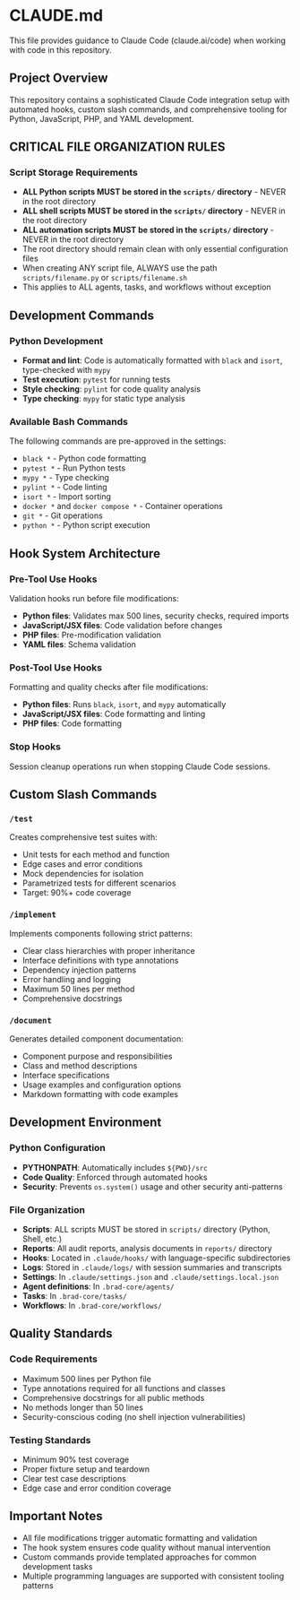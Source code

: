 # CLAUDE.md

This file provides guidance to Claude Code (claude.ai/code) when working with code in this repository.

## Project Overview

This repository contains a sophisticated Claude Code integration setup with automated hooks, custom slash commands, and comprehensive tooling for Python, JavaScript, PHP, and YAML development.

## CRITICAL FILE ORGANIZATION RULES

### Script Storage Requirements
- **ALL Python scripts MUST be stored in the `scripts/` directory** - NEVER in the root directory
- **ALL shell scripts MUST be stored in the `scripts/` directory** - NEVER in the root directory  
- **ALL automation scripts MUST be stored in the `scripts/` directory** - NEVER in the root directory
- The root directory should remain clean with only essential configuration files
- When creating ANY script file, ALWAYS use the path `scripts/filename.py` or `scripts/filename.sh`
- This applies to ALL agents, tasks, and workflows without exception

## Development Commands

### Python Development
- **Format and lint**: Code is automatically formatted with `black` and `isort`, type-checked with `mypy`
- **Test execution**: `pytest` for running tests
- **Style checking**: `pylint` for code quality analysis
- **Type checking**: `mypy` for static type analysis

### Available Bash Commands
The following commands are pre-approved in the settings:
- `black *` - Python code formatting
- `pytest *` - Run Python tests
- `mypy *` - Type checking
- `pylint *` - Code linting
- `isort *` - Import sorting
- `docker *` and `docker compose *` - Container operations
- `git *` - Git operations
- `python *` - Python script execution

## Hook System Architecture

### Pre-Tool Use Hooks
Validation hooks run before file modifications:
- **Python files**: Validates max 500 lines, security checks, required imports
- **JavaScript/JSX files**: Code validation before changes
- **PHP files**: Pre-modification validation
- **YAML files**: Schema validation

### Post-Tool Use Hooks
Formatting and quality checks after file modifications:
- **Python files**: Runs `black`, `isort`, and `mypy` automatically
- **JavaScript/JSX files**: Code formatting and linting
- **PHP files**: Code formatting

### Stop Hooks
Session cleanup operations run when stopping Claude Code sessions.

## Custom Slash Commands

### `/test`
Creates comprehensive test suites with:
- Unit tests for each method and function
- Edge cases and error conditions
- Mock dependencies for isolation
- Parametrized tests for different scenarios
- Target: 90%+ code coverage

### `/implement`
Implements components following strict patterns:
- Clear class hierarchies with proper inheritance
- Interface definitions with type annotations
- Dependency injection patterns
- Error handling and logging
- Maximum 50 lines per method
- Comprehensive docstrings

### `/document`
Generates detailed component documentation:
- Component purpose and responsibilities
- Class and method descriptions
- Interface specifications
- Usage examples and configuration options
- Markdown formatting with code examples

## Development Environment

### Python Configuration
- **PYTHONPATH**: Automatically includes `${PWD}/src`
- **Code Quality**: Enforced through automated hooks
- **Security**: Prevents `os.system()` usage and other security anti-patterns

### File Organization
- **Scripts**: ALL scripts MUST be stored in `scripts/` directory (Python, Shell, etc.)
- **Reports**: All audit reports, analysis documents in `reports/` directory
- **Hooks**: Located in `.claude/hooks/` with language-specific subdirectories
- **Logs**: Stored in `.claude/logs/` with session summaries and transcripts
- **Settings**: In `.claude/settings.json` and `.claude/settings.local.json`
- **Agent definitions**: In `.brad-core/agents/`
- **Tasks**: In `.brad-core/tasks/`
- **Workflows**: In `.brad-core/workflows/`

## Quality Standards

### Code Requirements
- Maximum 500 lines per Python file
- Type annotations required for all functions and classes
- Comprehensive docstrings for all public methods
- No methods longer than 50 lines
- Security-conscious coding (no shell injection vulnerabilities)

### Testing Standards
- Minimum 90% test coverage
- Proper fixture setup and teardown
- Clear test case descriptions
- Edge case and error condition coverage

## Important Notes
- All file modifications trigger automatic formatting and validation
- The hook system ensures code quality without manual intervention
- Custom commands provide templated approaches for common development tasks
- Multiple programming languages are supported with consistent tooling patterns